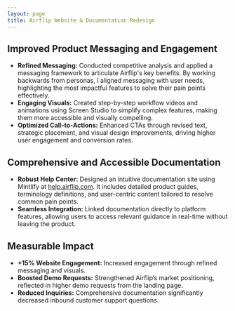 ```yaml
---
layout: page
title: Airflip Website & Documentation Redesign
---
```


## Improved Product Messaging and Engagement
- **Refined Messaging:** Conducted competitive analysis and applied a messaging framework to articulate Airflip's key benefits. By working backwards from personas, I aligned messaging with user needs, highlighting the most impactful features to solve their pain points effectively.
- **Engaging Visuals:** Created step-by-step workflow videos and animations using Screen Studio to simplify complex features, making them more accessible and visually compelling.
- **Optimized Call-to-Actions:** Enhanced CTAs through revised text, strategic placement, and visual design improvements, driving higher user engagement and conversion rates.

## Comprehensive and Accessible Documentation
- **Robust Help Center:** Designed an intuitive documentation site using Mintlify at [help.airflip.com](https://www.help.airflip.com). It includes detailed product guides, terminology definitions, and user-centric content tailored to resolve common pain points.
- **Seamless Integration:** Linked documentation directly to platform features, allowing users to access relevant guidance in real-time without leaving the product.

## Measurable Impact
- **+15% Website Engagement:** Increased engagement through refined messaging and visuals.
- **Boosted Demo Requests:** Strengthened Airflip’s market positioning, reflected in higher demo requests from the landing page.
- **Reduced Inquiries:** Comprehensive documentation significantly decreased inbound customer support questions.
